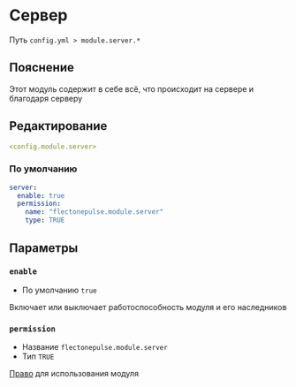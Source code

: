 # Сервер
Путь `config.yml > module.server.*`

## Пояснение
Этот модуль содержит в себе всё, что происходит на сервере и благодаря серверу

## Редактирование
```yaml
<config.module.server>
```

### По умолчанию
```yaml
server:
  enable: true
  permission:
    name: "flectonepulse.module.server"
    type: TRUE
```

## Параметры

### `enable`
- По умолчанию `true`

Включает или выключает работоспособность модуля и его наследников

### `permission`
- Название `flectonepulse.module.server`
- Тип `TRUE`

[Право](/ru/config/module/#пояснение) для использования модуля